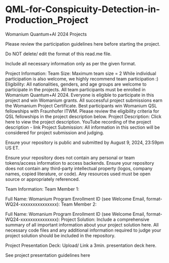 # QML-for-Conspicuity-Detection-in-Production_Project
Womanium Quantum+AI 2024 Projects

Please review the participation guidelines here before starting the project.

Do NOT delete/ edit the format of this read.me file.

Include all necessary information only as per the given format.

Project Information:
Team Size:
Maximum team size = 2
While individual participation is also welcome, we highly recommend team participation :)
Eligibility:
All nationalities, genders, and age groups are welcome to participate in the projects.
All team participants must be enrolled in Womanium Quantum+AI 2024.
Everyone is eligible to participate in this project and win Womanium grants.
All successful project submissions earn the Womanium Project Certificate.
Best participants win Womanium QSL fellowships with Fraunhofer ITWM. Please review the eligibility criteria for QSL fellowships in the project description below.
Project Description:
Click here to view the project description.
YouTube recording of the project description - link
Project Submission:
All information in this section will be considered for project submission and judging.

Ensure your repository is public and submitted by August 9, 2024, 23:59pm US ET.

Ensure your repository does not contain any personal or team tokens/access information to access backends. Ensure your repository does not contain any third-party intellectual property (logos, company names, copied literature, or code). Any resources used must be open source or appropriately referenced.

Team Information:
Team Member 1:

Full Name:
Womanium Program Enrollment ID (see Welcome Email, format- WQ24-xxxxxxxxxxxxxxx):
Team Member 2:

Full Name:
Womanium Program Enrollment ID (see Welcome Email, format- WQ24-xxxxxxxxxxxxxxx):
Project Solution:
Include a comprehensive summary of all important information about your project solution here. All necessary code files and any additional information required to judge your project solution should be included in the repository.

Project Presentation Deck:
Upload/ Link a 3min. presentation deck here.

See project presentation guidelines here
